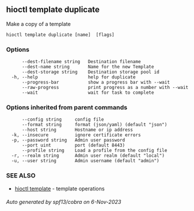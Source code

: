 ## hioctl template duplicate

Make a copy of a template

```
hioctl template duplicate [name]  [flags]
```

### Options

```
      --dest-filename string   Destination filename
      --dest-name string       Name for the new Template
      --dest-storage string    Destination storage pool id
  -h, --help                   help for duplicate
      --progress-bar           show a progress bar with --wait
      --raw-progress           print progress as a number with --wait
      --wait                   wait for task to complete
```

### Options inherited from parent commands

```
      --config string     config file
      --format string     format (json/yaml) (default "json")
      --host string       Hostname or ip address
  -k, --insecure          ignore certificate errors
  -p, --password string   Admin user password
      --port uint         port (default 8443)
      --profile string    Load a profile from the config file
  -r, --realm string      Admin user realm (default "local")
  -u, --user string       Admin username (default "admin")
```

### SEE ALSO

* [hioctl template](hioctl_template.md)	 - template operations

###### Auto generated by spf13/cobra on 6-Nov-2023
